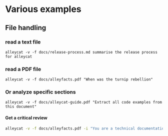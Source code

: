 # Various examples

## File handling

### read a text file

`alleycat -v -f docs/release-process.md summarise the release process for alleycat`

### read a PDF file

`alleycat -v -f docs/alleyfacts.pdf "When was the turnip rebellion"`

### Or analyze specific sections

`alleycat -v -f docs/alleycat-guide.pdf "Extract all code examples from this document"`

#### Get a critical review

```bash
alleycat -v -f docs/alleyfacts.pdf -i "You are a technical documentation reviewer. Analyze this guide for clarity, completeness, and accuracy." "Review this document"
```